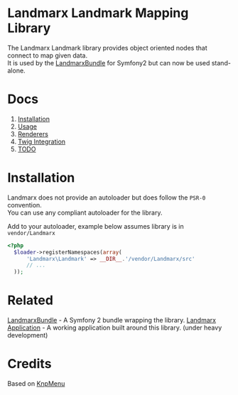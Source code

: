 Landmarx Landmark Mapping Library
=================================
The Landmarx Landmark library provides object oriented nodes that connect to map given data.  
It is used by the [LandmarxBundle](https://github.com/ner0tic/LandmarxBundle) for Symfony2 but can now be used stand-alone.

Docs
============
1. [Installation](Landmarx/blob/master/README.md)
2. [Usage](Landmarx/blob/master/doc/usage.md)
3. [Renderers](Landmarx/blob/master/doc/renderers.md)
4. [Twig Integration](Landmarx/blob/master/doc/helpers.md)
5. [TODO](Landmarx/blob/master/doc/todo.md)



Installation
============
Landmarx does not provide an autoloader but does follow the `PSR-0` convention.  
You can use any compliant autoloader for the library.  

Add to your autoloader, example below assumes library is in `vendor/Landmarx`
```php
<?php
  $loader->registerNamespaces(array(
      'Landmarx\Landmark' => __DIR__.'/vendor/Landmarx/src'
      // ...
  ));
```

Related
============
[LandmarxBundle](https://github.com/ner0tic/LandmarxBundle) - A Symfony 2 bundle wrapping the library.
[Landmarx Application](https://github.com/ner0tic/LandmarxApp) - A working application built around this library. (under heavy development)

Credits
============
Based on [KnpMenu](https://github.com/KnpLabs/KnpMenu)

